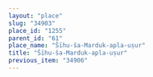 ```yaml
---
layout: "place"
slug: "34903"
place_id: "1255"
parent_id: "61"
place_name: "Šīhu-ša-Marduk-apla-uṣur"
title: "Šīhu-ša-Marduk-apla-uṣur"
previous_item: "34906"
---
```

